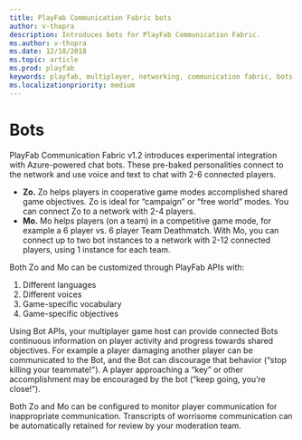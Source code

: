 ```yaml
---
title: PlayFab Communication Fabric bots
author: v-thopra
description: Introduces bots for PlayFab Communication Fabric.
ms.author: v-thopra
ms.date: 12/18/2018
ms.topic: article
ms.prod: playfab
keywords: playfab, multiplayer, networking, communication fabric, bots
ms.localizationpriority: medium
---
```


# Bots

PlayFab Communication Fabric v1.2 introduces experimental integration with Azure-powered chat bots. These pre-baked personalities connect to the network and use voice and text to chat with 2-6 connected players.

- **Zo.** Zo helps players in cooperative game modes accomplished shared game objectives. Zo is ideal for “campaign” or “free world” modes. You can connect Zo to a network with 2-4 players.
- **Mo.** Mo helps players (on a team) in a competitive game mode, for example a 6 player vs. 6 player Team Deathmatch. With Mo, you can connect up to two bot instances to a network with 2-12 connected players, using 1 instance for each team.

Both Zo and Mo can be customized through PlayFab APIs with:

1. Different languages
2. Different voices
3. Game-specific vocabulary
4. Game-specific objectives

Using Bot APIs, your multiplayer game host can provide connected Bots continuous information on player activity and progress towards shared objectives. For example a player damaging another player can be communicated to the Bot, and the Bot can discourage that behavior (“stop killing your teammate!"). A player approaching a “key” or other accomplishment may be encouraged by the bot (“keep going, you’re close!”).

Both Zo and Mo can be configured to monitor player communication for inappropriate communication. Transcripts of worrisome communication can be automatically retained for review by your moderation team.
